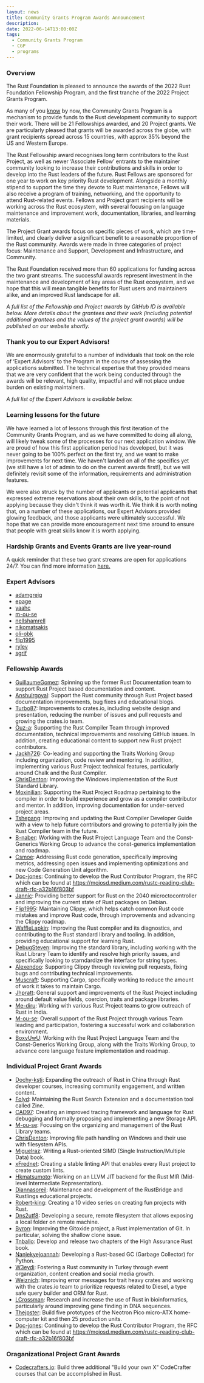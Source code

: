 ```yaml
---
layout: news
title: Community Grants Program Awards Announcement
description:
date: 2022-06-14T13:00:00Z
tags:
  - Community Grants Program
  - CGP
  - programs
---
```


### Overview

The Rust Foundation is pleased to announce the awards of the 2022 Rust Foundation Fellowship Program, and the first tranche of the 2022 Project Grants Program.

As many of you [know](https://foundation.rust-lang.org/news/2021-12-09-news-rust-foundation-to-launch-community-grants-program/) by now, the Community Grants Program is a mechanism to provide funds to the Rust development community to support their work. There will be 21 Fellowships awarded, and 20 Project grants. We are particularly pleased that grants will be awarded across the globe, with grant recipients spread across 15 countries, with approx 35% beyond the US and Western Europe.

The Rust Fellowship award recognises long term contributors to the Rust Project, as well as newer ‘Associate Fellow’ entrants to the maintainer community looking to increase their contributions and skills in order to develop into the Rust leaders of the future. Rust Fellows are sponsored for one year to work on key priority Rust development. Alongside a monthly stipend to support the time they devote to Rust maintenance, Fellows will also receive a program of training, networking, and the opportunity to attend Rust-related events. Fellows and Project grant recipients will be working across the Rust ecosystem, with several focusing on language maintenance and improvement work, documentation, libraries, and learning materials.

The Project Grant awards focus on specific pieces of work, which are time-limited, and clearly deliver a significant benefit to a reasonable proportion of the Rust community. Awards were made in three categories of project focus: Maintenance and Support,  Development and Infrastructure, and Community. 

The Rust Foundation received more than 60 applications for funding across the two grant streams. The successful awards represent investment in the maintenance and development of key areas of the Rust ecosystem, and we hope that this will mean tangible benefits for Rust users and maintainers alike, and an improved Rust landscape for all. 

_A full list of the Fellowship and Project awards by GitHub ID is available below. More details about the grantees and their work (including potential additional grantees and the values of the project grant awards) will be published on our website shortly._

### Thank you to our Expert Advisors!

We are enormously grateful to a number of individuals that took on the role of ‘Expert Advisors’ to the Program in the course of assessing the applications submitted. The technical expertise that they provided means that we are very confident that the work being conducted through the awards will be relevant, high quality, impactful and will not place undue burden on existing maintainers. 

_A full list of the Expert Advisors is available below._

### Learning lessons for the future

We have learned a lot of lessons through this first iteration of the Community Grants Program, and as we have committed to doing all along, will likely tweak some of the processes for our next application window. We are proud of how this first application period has developed, but it was never going to be 100% perfect on the first try, and we want to make improvements for next time. We haven't landed on all of the specifics yet (we still have a lot of admin to do on the current awards first!), but we will definitely revisit some of the information, requirements and administration features. 

We were also struck by the number of applicants or potential applicants that expressed extreme reservations about their own skills, to the point of not applying because they didn't think it was worth it. We think it is worth noting that, on a number of these applications, our Expert Advisors provided glowing feedback, and those applicants were ultimately successful. We hope that we can provide more encouragement next time around to ensure that people with great skills know it is worth applying. 

### Hardship Grants and Events Grants are live year-round

A quick reminder that these two grant streams are open for applications 24/7. You can find more information [here.](https://foundation.rust-lang.org/grants/) 

### Expert Advisors

* [adamgreig](https://github.com/adamgreig/)
* [epage](https://github.com/epage)
* [yaahc](https://github.com/yaahc/)
* [m-ou-se](https://github.com/m-ou-se/)
* [nellshamrell](https://github.com/nellshamrell)
* [nikomatsakis](https://github.com/nikomatsakis)
* [oli-obk](https://github.com/oli-obk)
* [flip1995](https://github.com/flip1995)
* [rylev](https://github.com/rylev)
* [sgrif](https://github.com/sgrif)

### Fellowship Awards

* [GuillaumeGomez](https://github.com/GuillaumeGomez): Spinning up the former Rust Documentation team to support Rust Project based documentation and content.
* [Anshulrgoyal](https://github.com/anshulrgoyal/): Support the Rust community through Rust Project based documentation improvements, bug fixes and educational blogs.
* [Turbo87](https://github.com/Turbo87/): Improvements to crates.io, including website design and presentation, reducing the number of issues and pull requests and growing the crates.io team.
* [Ouz-a](https://github.com/ouz-a): Supporting the Rust Compiler Team through improved documentation, technical improvements and resolving GitHub issues. In addition, creating educational content to support new Rust project contributors.
* [Jackh726](https://github.com/jackh726): Co-leading and supporting the Traits Working Group including organization, code review and mentoring. In addition, implementing various Rust Project technical features, particularly around Chalk and the Rust Compiler.
* [ChrisDenton](https://github.com/ChrisDenton): Improving the Windows implementation of the Rust Standard Library.
* [Moxinilian](https://github.com/Moxinilian): Supporting the Rust Project Roadmap pertaining to the compiler in order to build experience and grow as a compiler contributor and mentor. In addition, improving documentation for under-served project areas.
* [Tshepang](https://github.com/tshepang): Improving and updating the Rust Compiler Developer Guide with a view to help future contributors and growing to potentially join the Rust Compiler team in the future.
* [B-naber](https://github.com/b-naber): Working with the Rust Project Language Team and the Const-Generics Working Group to advance the const-generics implementation and roadmap.
* [Csmoe](https://github.com/csmoe): Addressing Rust code generation, specifically improving metrics, addressing open issues and implementing optimizations and new Code Generation Unit algorithm.
* [Doc-jones](https://github.com/doc-jones): Continuing to develop the Rust Contributor Program, the RFC which can be found at https://mojosd.medium.com/rustc-reading-club-draft-rfc-a32b16f803bf
* [Jannic](https://github.com/jannic/): Providing better support for Rust on the 2040 microctocontroller and improving the current state of Rust packages on Debian.
* [Flip1995](https://github.com/flip1995): Maintaining Clippy, which helps catch common Rust code mistakes and improve Rust code, through improvements and advancing the Clippy roadmap.
* [WaffleLapkin](https://github.com/WaffleLapkin): Improving the Rust compiler and its diagnostics, and contributing to the Rust standard library and tooling. In addition, providing educational support for learning Rust.
* [DebugSteven](https://github.com/DebugSteven): Improving the standard library, including working with the Rust Library Team to identify and resolve high priority issues, and specifically looking to starndardize the interface for string types.
* [Alexendoo](https://github.com/Alexendoo): Supporting Clippy through reviewing pull requests, fixing bugs and contributing technical improvements.
* [Muscraft](https://github.com/Muscraft): Supporting Cargo, specifically working to reduce the amount of work it takes to maintain Cargo.
* [Jhpratt](https://github.com/jhpratt): General support and improvements of the Rust Project including around default value fields, coercion, traits and package libraries.
* [Me-diru](https://github.com/me-diru): Working with various Rust Project teams to grow outreach of Rust in India.
* [M-ou-se](https://github.com/m-ou-se/): Overall support of the Rust Project through various Team leading and participation, fostering a successful work and collaboration environment.
* [BoxyUwU](https://github.com/BoxyUwU): Working with the Rust Project Language Team and the Const-Generics Working Group, along with the Traits Working Group, to advance core language feature implementation and roadmap.

### Individual Project Grant Awards

* [Dochy-ksti](https://github.com/dochy-ksti/): Expanding the outreach of Rust in China through Rust developer courses, increasing community engagement, and written content.
* [Folyd](https://github.com/folyd): Maintaining the Rust Search Extension and a documentation tool called Zine.
* [CAD97](https://github.com/CAD97/): Creating an improved tracing framework and language for Rust debugging and formally proposing and implementing a new Storage API.
* [M-ou-se](https://github.com/m-ou-se/): Focusing on the organizing and management of the Rust Library teams.
* [ChrisDenton](https://github.com/ChrisDenton): Improving file path handling on Windows and their use with filesystem APIs.
* [Miguelraz](https://github.com/miguelraz): Writing a Rust-oriented SIMD (Single Instruction/Multiple Data) book.
* [xFrednet](https://github.com/xFrednet): Creating a stable linting API that enables every Rust project to create custom lints.
* [Hkmatsumoto](https://github.com/hkmatsumoto): Working on an LLVM JIT backend for the Rust MIR (Mid-level Intermediate Representation).
* [Diannasoreil](https://github.com/diannasoreil): Maintenance and development of the RustBridge and Rustlings educational projects.
* [Robert-king](https://gist.github.com/robert-king): Creating a 10 video series on creating fun projects with Rust.
* [Dns2utf8](https://github.com/dns2utf8/): Developing a secure, remote filesystem that allows exposing a local folder on remote machine.
* [Byron](https://github.com/Byron): Improving the Gitoxide project, a Rust implementation of Git. In particular, solving the shallow clone issue.
* [Tnballo](https://github.com/tnballo): Develop and release two chapters of the High Assurance Rust book.
* [Nanjekyejoannah](https://github.com/nanjekyejoannah): Developing a Rust-based GC (Garbage Collector) for Python.
* [W3eydi](https://github.com/w3eydi): Fostering a Rust community in Turkey through event organization, content creation and social media growth.
* [Weiznich](https://github.com/weiznich): Improving error messages for trait heavy crates and working with the crates.io team to prioritize requests related to Diesel, a type safe query builder and ORM for Rust.
* [LCrossman](https://github.com/LCrossman): Research and increase the use of Rust in bioinformatics, particularly around improving gene finding in DNA sequences.
* [Thejpster](https://github.com/thejpster): Build five prototypes of the Neotron Pico micro-ATX home-computer kit and then 25 production units.
* [Doc-jones](https://github.com/doc-jones): Continuing to develop the Rust Contributor Program, the RFC which can be found at https://mojosd.medium.com/rustc-reading-club-draft-rfc-a32b16f803bf

### Oraganizational Project Grant Awards

* [Codecrafters.io](https://codecrafters.io): Build three additional "Build your own X" CodeCrafter courses that can be accomplished in Rust.
